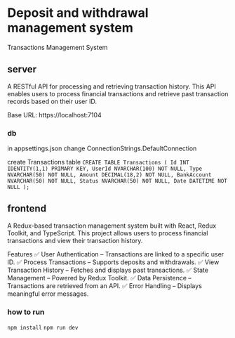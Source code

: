 # Deposit and withdrawal management system

Transactions Management System

## server 
A RESTful API for processing and retrieving transaction history. This API enables users to process financial transactions and retrieve past transaction records based on their user ID.

Base URL: https://localhost:7104


### db
in appsettings.json change ConnectionStrings.DefaultConnection 

create Transactions table
`CREATE TABLE Transactions (
    Id INT IDENTITY(1,1) PRIMARY KEY,
    UserId NVARCHAR(100) NOT NULL,
    Type NVARCHAR(50) NOT NULL,
    Amount DECIMAL(18,2) NOT NULL,
    BankAccount NVARCHAR(50) NOT NULL,
    Status NVARCHAR(50) NOT NULL,
    Date DATETIME NOT NULL
);
`

## frontend
A Redux-based transaction management system built with React, Redux Toolkit, and TypeScript. This project allows users to process financial transactions and view their transaction history.

Features
✅ User Authentication – Transactions are linked to a specific user ID.
✅ Process Transactions – Supports deposits and withdrawals.
✅ View Transaction History – Fetches and displays past transactions.
✅ State Management – Powered by Redux Toolkit.
✅ Data Persistence – Transactions are retrieved from an API.
✅ Error Handling – Displays meaningful error messages.

### how to run
`npm install`
`npm run dev`

